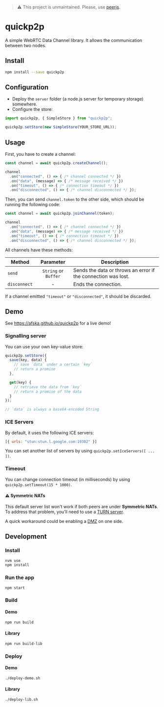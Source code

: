 > ⚠️ This project is unmaintained. Please, use [peerjs](https://github.com/peers/peerjs).

# quickp2p

A simple WebRTC Data Channel library. It allows the communication between two nodes.

## Install

```bash
npm install --save quickp2p
```

## Configuration

- Deploy the `server` folder (a node.js server for temporary storage) somewhere.
- Configure the store:
```js
import quickp2p, { SimpleStore } from "quickp2p";

quickp2p.setStore(new SimpleStore(YOUR_STORE_URL));
```

## Usage

First, you have to create a channel:

```js
const channel = await quickp2p.createChannel();

channel
  .on("connected", () => { /* channel connected */ })
  .on("data", (message) => { /* message received */ })
  .on("timeout", () => { /* connection timeout */ })
  .on("disconnected", () => { /* channel disconnected */ });
```

Then, you can send `channel.token` to the other side, which should be running the following code:

```js
const channel = await quickp2p.joinChannel(token);

channel
  .on("connected", () => { /* channel connected */ })
  .on("data", (message) => { /* message received */ })
  .on("timeout", () => { /* connection timeout */ })
  .on("disconnected", () => { /* channel disconnected */ });
```

All channels have these methods:

| Method       | Parameter           | Description                                                   |
| ------------ |:-------------------:| --------------------------------------------------------------|
| `send`       | `String` or `Buffer`| Sends the data or throws an error if the connection was lost. |
| `disconnect` | -                   | Ends the connection.                                          |

If a channel emitted `"timeout"` or `"disconnected"`, it should be discarded.

## Demo

See https://afska.github.io/quickp2p for a live demo!

### Signalling server

You can use your own key-value store:

```js
quickp2p.setStore({
  save(key, data) {
    // save `data` under a certain `key`
    // return a promise
  },

  get(key) {
    // retrieve the data from `key`
    // return a promise of the data
  }
});

// `data` is always a base64-encoded String
```

### ICE Servers

By default, it uses the following ICE servers:

```js
[{ urls: "stun:stun.l.google.com:19302" }]
```

You can set another list of servers by using `quickp2p.setIceServers([ ... ])`.

### Timeout

You can change connection timeout (in milliseconds) by using `quickp2p.setTimeout(15 * 1000)`.

#### :warning: Symmetric NATs

This default server list won't work if both peers are under **Symmetric NATs**. To address that problem, you'll need to use a [TURN server](https://en.wikipedia.org/wiki/Traversal_Using_Relays_around_NAT).

A quick workaround could be enabling a [DMZ](https://en.wikipedia.org/wiki/DMZ_(computing)) on one side.

## Development

### Install

```bash
nvm use
npm install
```

### Run the app

```bash
npm start
```

### Build

#### Demo

```bash
npm run build
```

#### Library

```bash
npm run build-lib
```

### Deploy

#### Demo

```bash
./deploy-demo.sh
```

#### Library

```bash
./deploy-lib.sh
```

